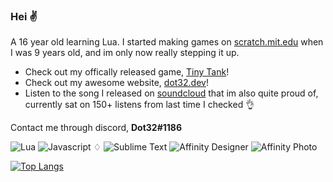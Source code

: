 ### Hei ✌️ 
A 16 year old learning Lua. I started making games on [scratch.mit.edu](https://scratch.mit.edu/users/Dot32/) when I was 9 years old, and im only now really stepping it up. 

- Check out my offically released game, [Tiny Tank](https://dot32.itch.io/tiny-tank)!
- Check out my awesome website, [dot32.dev](https://dot32.dev)!
- Listen to the song I released on [soundcloud](https://soundcloud.com/dot32/journey-to-the-clouds) that im also quite proud of, currently sat on 150+ listens from last time I checked 👌 

Contact me through discord, **Dot32#1186**

<img alt="Lua" src="https://img.shields.io/badge/lua-%232C2D72.svg?style=flat&logo=lua&logoColor=white"/> <img alt="Javascript" src="https://img.shields.io/badge/javascript-%23323330.svg?style=flat&logo=javascript&logoColor=%23F7DF1E"/> ♢ <img alt="Sublime Text" src="https://img.shields.io/badge/sublime_text%20-%23575757.svg?&style=flat&logo=sublime-text&logoColor=important"/> <img alt="Affinity Designer" src="https://img.shields.io/badge/affinity%20desginer%20-%231B72BE.svg?&style=flat&logo=affinity-designer&logoColor=white"/> ![Affinity Photo](https://img.shields.io/badge/affinityphoto-%237E4DD2.svg?style=flat&logo=affinity-photo&logoColor=white)

[![Top Langs](https://github-readme-stats.vercel.app/api/top-langs/?username=Dot32IsCool&layout=compact&langs_count=6&hide=HTML)](https://github.com/anuraghazra/github-readme-stats)
